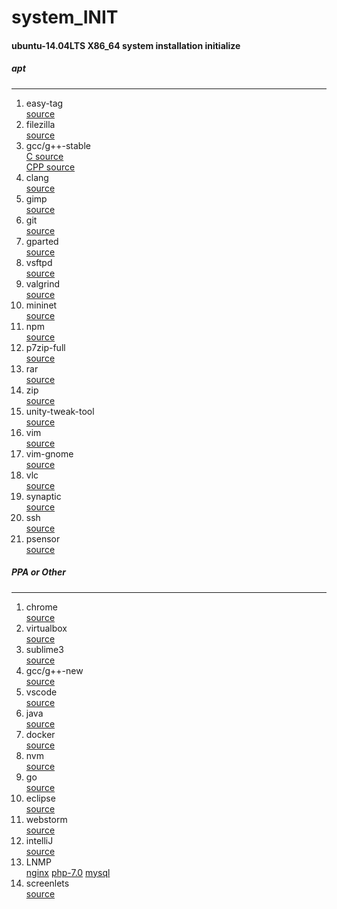 # system_INIT
#### ubuntu-14.04LTS X86_64 system installation initialize
##### apt
***
1. easy-tag  
  [source](https://launchpad.net/ubuntu/xenial/amd64/easytag)
2. filezilla  
  [source](https://launchpad.net/ubuntu/xenial/amd64/filezilla)
3. gcc/g++-stable  
  [C   source](https://launchpad.net/ubuntu/xenial/amd64/gcc)  
  [CPP source](https://launchpad.net/ubuntu/xenial/amd64/g++)
4. clang  
  [source](https://launchpad.net/ubuntu/xenial/amd64/clang)
5. gimp  
  [source](https://launchpad.net/ubuntu/xenial/amd64/gimp)
6. git  
  [source](https://launchpad.net/ubuntu/xenial/amd64/git)
7. gparted  
  [source](https://launchpad.net/ubuntu/xenial/amd64/gparted)
8. vsftpd  
  [source](https://launchpad.net/ubuntu/xenial/amd64/vsftpd)
9. valgrind  
  [source](https://launchpad.net/ubuntu/xenial/amd64/valgrind)
10. mininet  
  [source](https://launchpad.net/ubuntu/xenial/amd64/mininet)
11. npm  
  [source](https://launchpad.net/ubuntu/xenial/amd64/npm)
12. p7zip-full  
  [source](https://launchpad.net/ubuntu/xenial/amd64/p7zip)
13. rar  
  [source](https://launchpad.net/ubuntu/xenial/amd64/rar)
14. zip  
  [source](https://launchpad.net/ubuntu/xenial/amd64/zip)
15. unity-tweak-tool  
  [source](https://launchpad.net/ubuntu/xenial/amd64/unity-tweak-tool)
16. vim  
  [source](https://launchpad.net/ubuntu/xenial/amd64/vim)
17. vim-gnome  
  [source](https://launchpad.net/ubuntu/xenial/amd64/vim-gnome)
18. vlc  
  [source](https://launchpad.net/ubuntu/xenial/amd64/vlc)
19. synaptic  
  [source](https://launchpad.net/ubuntu/xenial/amd64/synaptic)
20. ssh  
  [source](https://launchpad.net/ubuntu/xenial/amd64/openssh-server)
21. psensor  
  [source](https://launchpad.net/ubuntu/xenial/amd64/psensor)

##### PPA or Other
***
1. chrome  
  [source](https://www.google.com.tw/chrome/browser/desktop/)
2. virtualbox  
  [source](https://www.virtualbox.org/wiki/Linux_Downloads)
3. sublime3  
  [source](https://launchpad.net/~webupd8team/+archive/ubuntu/sublime-text-3)
4. gcc/g++-new  
  [source](https://launchpad.net/~ubuntu-toolchain-r/+archive/ubuntu/test)
5. vscode  
  [source](https://code.visualstudio.com/Download)
6. java  
  [source](https://launchpad.net/~webupd8team/+archive/ubuntu/java)
7. docker  
  [source](https://get.docker.com/)
8. nvm  
  [source](https://github.com/creationix/nvm)	
9. go  
  [source](https://golang.org/dl/)
10. eclipse  
  [source](https://www.eclipse.org/downloads/eclipse-packages/)
11. webstorm  
  [source](https://www.jetbrains.com/webstorm/download)
12. intelliJ  
  [source](https://www.jetbrains.com/idea/download)
13. LNMP  
  [nginx](https://www.nginx.com/resources/wiki/start/topics/tutorials/install/)
  [php-7.0](http://php.net/downloads.php)
  [mysql](https://www.mysql.com/downloads/)
15. screenlets  
  [source](https://launchpad.net/~screenlets/+archive/ubuntu/ppa)
